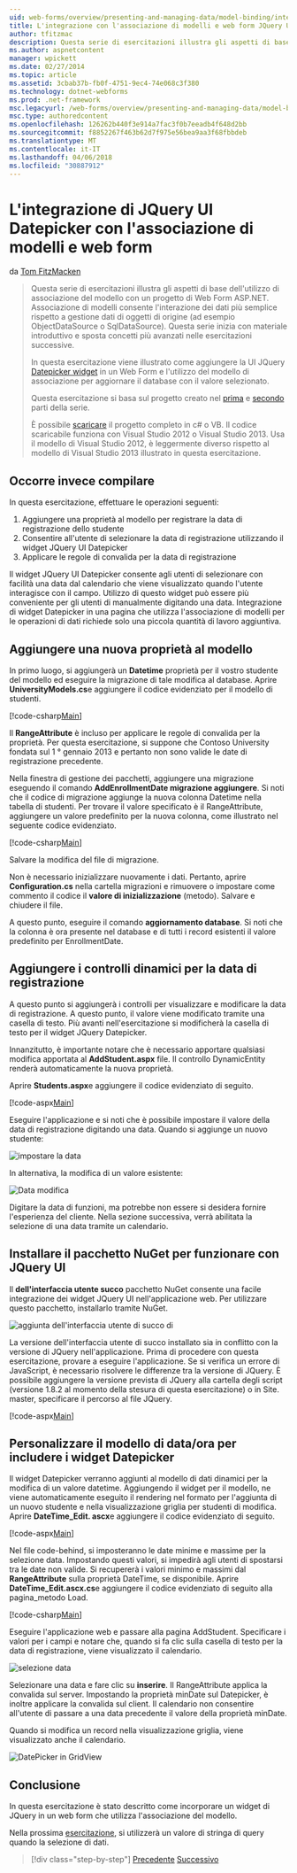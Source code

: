 ```yaml
---
uid: web-forms/overview/presenting-and-managing-data/model-binding/integrating-jquery-ui
title: L'integrazione con l'associazione di modelli e web form JQuery UI Datepicker | Documenti Microsoft
author: tfitzmac
description: Questa serie di esercitazioni illustra gli aspetti di base dell'utilizzo di associazione del modello con un progetto di Web Form ASP.NET. Associazione di modelli consente l'interazione dei dati più semplice-...
ms.author: aspnetcontent
manager: wpickett
ms.date: 02/27/2014
ms.topic: article
ms.assetid: 3cbab37b-fb0f-4751-9ec4-74e068c3f380
ms.technology: dotnet-webforms
ms.prod: .net-framework
msc.legacyurl: /web-forms/overview/presenting-and-managing-data/model-binding/integrating-jquery-ui
msc.type: authoredcontent
ms.openlocfilehash: 126262b440f3e914a7fac3f0b7eeadb4f648d2bb
ms.sourcegitcommit: f8852267f463b62d7f975e56bea9aa3f68fbbdeb
ms.translationtype: MT
ms.contentlocale: it-IT
ms.lasthandoff: 04/06/2018
ms.locfileid: "30887912"
---
```

<a name="integrating-jquery-ui-datepicker-with-model-binding-and-web-forms"></a>L'integrazione di JQuery UI Datepicker con l'associazione di modelli e web form
====================
da [Tom FitzMacken](https://github.com/tfitzmac)

> Questa serie di esercitazioni illustra gli aspetti di base dell'utilizzo di associazione del modello con un progetto di Web Form ASP.NET. Associazione di modelli consente l'interazione dei dati più semplice rispetto a gestione dati di oggetti di origine (ad esempio ObjectDataSource o SqlDataSource). Questa serie inizia con materiale introduttivo e sposta concetti più avanzati nelle esercitazioni successive.
> 
> In questa esercitazione viene illustrato come aggiungere la UI JQuery [Datepicker widget](http://jqueryui.com/datepicker/) in un Web Form e l'utilizzo del modello di associazione per aggiornare il database con il valore selezionato.
> 
> Questa esercitazione si basa sul progetto creato nel [prima](retrieving-data.md) e [secondo](updating-deleting-and-creating-data.md) parti della serie.
> 
> È possibile [scaricare](https://go.microsoft.com/fwlink/?LinkId=286116) il progetto completo in c# o VB. Il codice scaricabile funziona con Visual Studio 2012 o Visual Studio 2013. Usa il modello di Visual Studio 2012, è leggermente diverso rispetto al modello di Visual Studio 2013 illustrato in questa esercitazione.


## <a name="what-youll-build"></a>Occorre invece compilare

In questa esercitazione, effettuare le operazioni seguenti:

1. Aggiungere una proprietà al modello per registrare la data di registrazione dello studente
2. Consentire all'utente di selezionare la data di registrazione utilizzando il widget JQuery UI Datepicker
3. Applicare le regole di convalida per la data di registrazione

Il widget JQuery UI Datepicker consente agli utenti di selezionare con facilità una data dal calendario che viene visualizzato quando l'utente interagisce con il campo. Utilizzo di questo widget può essere più conveniente per gli utenti di manualmente digitando una data. Integrazione di widget Datepicker in una pagina che utilizza l'associazione di modelli per le operazioni di dati richiede solo una piccola quantità di lavoro aggiuntiva.

## <a name="add-a-new-property-to-the-model"></a>Aggiungere una nuova proprietà al modello

In primo luogo, si aggiungerà un **Datetime** proprietà per il vostro studente del modello ed eseguire la migrazione di tale modifica al database. Aprire **UniversityModels.cs**e aggiungere il codice evidenziato per il modello di studenti.

[!code-csharp[Main](integrating-jquery-ui/samples/sample1.cs?highlight=16-18)]

Il **RangeAttribute** è incluso per applicare le regole di convalida per la proprietà. Per questa esercitazione, si suppone che Contoso University fondata sul 1 ° gennaio 2013 e pertanto non sono valide le date di registrazione precedente.

Nella finestra di gestione dei pacchetti, aggiungere una migrazione eseguendo il comando **AddEnrollmentDate migrazione aggiungere**. Si noti che il codice di migrazione aggiunge la nuova colonna Datetime nella tabella di studenti. Per trovare il valore specificato è il RangeAttribute, aggiungere un valore predefinito per la nuova colonna, come illustrato nel seguente codice evidenziato.

[!code-csharp[Main](integrating-jquery-ui/samples/sample2.cs?highlight=11)]

Salvare la modifica del file di migrazione.

Non è necessario inizializzare nuovamente i dati. Pertanto, aprire **Configuration.cs** nella cartella migrazioni e rimuovere o impostare come commento il codice il **valore di inizializzazione** (metodo). Salvare e chiudere il file.

A questo punto, eseguire il comando **aggiornamento database**. Si noti che la colonna è ora presente nel database e di tutti i record esistenti il valore predefinito per EnrollmentDate.

## <a name="add-dynamic-controls-for-enrollment-date"></a>Aggiungere i controlli dinamici per la data di registrazione

A questo punto si aggiungerà i controlli per visualizzare e modificare la data di registrazione. A questo punto, il valore viene modificato tramite una casella di testo. Più avanti nell'esercitazione si modificherà la casella di testo per il widget JQuery Datepicker.

Innanzitutto, è importante notare che è necessario apportare qualsiasi modifica apportata al **AddStudent.aspx** file. Il controllo DynamicEntity renderà automaticamente la nuova proprietà.

Aprire **Students.aspx**e aggiungere il codice evidenziato di seguito.

[!code-aspx[Main](integrating-jquery-ui/samples/sample3.aspx?highlight=13)]

Eseguire l'applicazione e si noti che è possibile impostare il valore della data di registrazione digitando una data. Quando si aggiunge un nuovo studente:

![impostare la data](integrating-jquery-ui/_static/image1.png)

In alternativa, la modifica di un valore esistente:

![Data modifica](integrating-jquery-ui/_static/image2.png)

Digitare la data di funzioni, ma potrebbe non essere si desidera fornire l'esperienza del cliente. Nella sezione successiva, verrà abilitata la selezione di una data tramite un calendario.

## <a name="install-nuget-package-to-work-with-jquery-ui"></a>Installare il pacchetto NuGet per funzionare con JQuery UI

Il **dell'interfaccia utente succo** pacchetto NuGet consente una facile integrazione dei widget JQuery UI nell'applicazione web. Per utilizzare questo pacchetto, installarlo tramite NuGet.

![aggiunta dell'interfaccia utente di succo di](integrating-jquery-ui/_static/image3.png)

La versione dell'interfaccia utente di succo installato sia in conflitto con la versione di JQuery nell'applicazione. Prima di procedere con questa esercitazione, provare a eseguire l'applicazione. Se si verifica un errore di JavaScript, è necessario risolvere le differenze tra la versione di JQuery. È possibile aggiungere la versione prevista di JQuery alla cartella degli script (versione 1.8.2 al momento della stesura di questa esercitazione) o in Site. master, specificare il percorso al file JQuery.

[!code-aspx[Main](integrating-jquery-ui/samples/sample4.aspx)]

## <a name="customize-datetime-template-to-include-datepicker-widget"></a>Personalizzare il modello di data/ora per includere i widget Datepicker

Il widget Datepicker verranno aggiunti al modello di dati dinamici per la modifica di un valore datetime. Aggiungendo il widget per il modello, ne viene automaticamente eseguito il rendering nel formato per l'aggiunta di un nuovo studente e nella visualizzazione griglia per studenti di modifica. Aprire **DateTime\_Edit. ascx**e aggiungere il codice evidenziato di seguito.

[!code-aspx[Main](integrating-jquery-ui/samples/sample5.aspx?highlight=3)]

Nel file code-behind, si imposteranno le date minime e massime per la selezione data. Impostando questi valori, si impedirà agli utenti di spostarsi tra le date non valide. Si recupererà i valori minimo e massimi dal **RangeAttribute** sulla proprietà DateTime, se disponibile. Aprire **DateTime\_Edit.ascx.cs**e aggiungere il codice evidenziato di seguito alla pagina\_metodo Load.

[!code-csharp[Main](integrating-jquery-ui/samples/sample6.cs?highlight=9-14)]

Eseguire l'applicazione web e passare alla pagina AddStudent. Specificare i valori per i campi e notare che, quando si fa clic sulla casella di testo per la data di registrazione, viene visualizzato il calendario.

![selezione data](integrating-jquery-ui/_static/image4.png)

Selezionare una data e fare clic su **inserire**. Il RangeAttribute applica la convalida sul server. Impostando la proprietà minDate sul Datepicker, è inoltre applicare la convalida sul client. Il calendario non consentire all'utente di passare a una data precedente il valore della proprietà minDate.

Quando si modifica un record nella visualizzazione griglia, viene visualizzato anche il calendario.

![DatePicker in GridView](integrating-jquery-ui/_static/image5.png)

## <a name="conclusion"></a>Conclusione

In questa esercitazione è stato descritto come incorporare un widget di JQuery in un web form che utilizza l'associazione del modello.

Nella prossima [esercitazione](using-query-string-values-to-retrieve-data.md), si utilizzerà un valore di stringa di query quando la selezione di dati.

> [!div class="step-by-step"]
> [Precedente](sorting-paging-and-filtering-data.md)
> [Successivo](using-query-string-values-to-retrieve-data.md)

